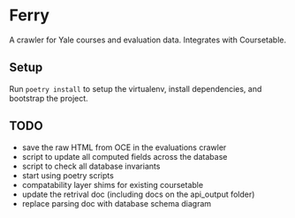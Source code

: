 # Ferry
A crawler for Yale courses and evaluation data. Integrates with Coursetable.

## Setup
Run `poetry install` to setup the virtualenv, install dependencies, and bootstrap the project.

## TODO
- save the raw HTML from OCE in the evaluations crawler
- script to update all computed fields across the database
- script to check all database invariants
- start using poetry scripts
- compatability layer shims for existing coursetable
- update the retrival doc (including docs on the api_output folder)
- replace parsing doc with database schema diagram
